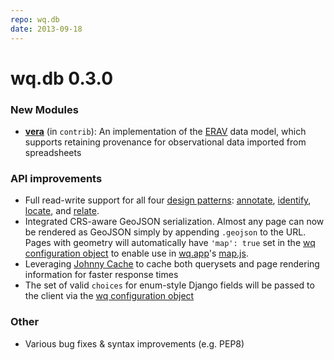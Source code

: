 ```yaml
---
repo: wq.db
date: 2013-09-18
---
```


# wq.db 0.3.0

### New Modules
- **[vera](https://github.com/powered-by-wq/vera)** (in `contrib`): An implementation of the [ERAV](https://andrewsheppard.net/research/provenance-volunteer-monitoring/) data model, which supports retaining provenance for observational data imported from spreadsheets

### API improvements
- Full read-write support for all four [design patterns](../wq.db/patterns.md): [annotate](../wq.db/patterns.md), [identify](../wq.db/patterns.md), [locate](../wq.db/patterns.md), and [relate](../wq.db/patterns.md).
- Integrated CRS-aware GeoJSON serialization.  Almost any page can now be rendered as GeoJSON simply by appending `.geojson` to the URL.  Pages with geometry will automatically have `'map': true` set in the [wq configuration object](../config.md) to enable use in [wq.app](../wq.app/index.md)'s [map.js](../@wq/map.md).
- Leveraging [Johnny Cache](https://pythonhosted.org/johnny-cache/) to cache both querysets and page rendering information for faster response times
- The set of valid `choices` for enum-style Django fields will be passed to the client via the [wq configuration object](../config.md)

### Other
- Various bug fixes & syntax improvements (e.g. PEP8)
